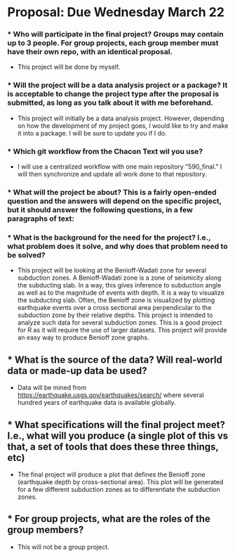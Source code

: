 Proposal: Due Wednesday March 22
================================

### \* Who will participate in the final project? Groups may contain up to 3 people. For group projects, each group member must have their own repo, with an identical proposal.

-   This project will be done by myself.

### \* Will the project will be a data analysis project or a package? It is acceptable to change the project type after the proposal is submitted, as long as you talk about it with me beforehand.

-   This project will initially be a data analysis project. However, depending on how the development of my project goes, I would like to try and make it into a package. I will be sure to update you if I do.

### \* Which git workflow from the Chacon Text wil you use?

-   I will use a centralized workflow with one main repository "590\_final." I will then synchronize and update all work done to that repository.

### \* What will the project be about? This is a fairly open-ended question and the answers will depend on the specific project, but it should answer the following questions, in a few paragraphs of text:

### \* What is the background for the need for the project? I.e., what problem does it solve, and why does that problem need to be solved?

-   This project will be looking at the Benioff-Wadati zone for several subduction zones. A Benioff-Wadati zone is a zone of seismicity along the subducting slab. In a way, this gives inference to subduction angle as well as to the magnitude of events with depth. It is a way to visualize the subducting slab. Often, the Benioff zone is visualized by plotting earthquake events over a cross sectional area perpendicular to the subduction zone by their relative depths. This project is intended to analyze such data for several subduction zones. This is a good project for R as it will require the use of larger datasets. This project will provide an easy way to produce Benioff zone graphs.

\* What is the source of the data? Will real-world data or made-up data be used?
--------------------------------------------------------------------------------

-   Data will be mined from <https://earthquake.usgs.gov/earthquakes/search/> where several hundred years of earthquake data is available globally.

\* What specifications will the final project meet? I.e., what will you produce (a single plot of this vs that, a set of tools that does these three things, etc)
-----------------------------------------------------------------------------------------------------------------------------------------------------------------

-   The final project will produce a plot that defines the Benioff zone (earthquake depth by cross-sectional area). This plot will be generated for a few different subduction zones as to differentiate the subduction zones.

\* For group projects, what are the roles of the group members?
---------------------------------------------------------------

-   This will not be a group project.
